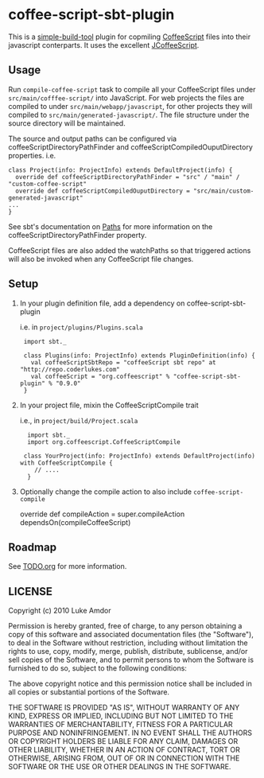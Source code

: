 coffee-script-sbt-plugin
==========

This is a [simple-build-tool](http://simple-build-tool.googlecode.com/) plugin for copmiling [CoffeeScript](http://coffeescript.org) files into their javascript conterparts. It uses the excellent [JCoffeeScript](http://github.com/yeungda/jcoffeescript/).

## Usage ##
Run `compile-coffee-script` task to compile all your CoffeeScript files under `src/main/cofffee-script/` into JavaScript. For web projects the files are compiled to under `src/main/webapp/javascript`, for other projects they will compiled to `src/main/generated-javascript/`. The file structure under the source directory will be maintained.

The source and output paths can be configured via coffeeScriptDirectoryPathFinder and coffeeScriptCompiledOuputDirectory properties. i.e.

    class Project(info: ProjectInfo) extends DefaultProject(info) {
      override def coffeeScriptDirectoryPathFinder = "src" / "main" / "custom-coffee-script"
      override def coffeeScriptCompiledOuputDirectory = "src/main/custom-generated-javascript"
    ...
    }

See sbt's documentation on [Paths](http://code.google.com/p/simple-build-tool/wiki/Paths) for more information on the coffeeScriptDirectoryPathFinder property.

CoffeeScript files are also added the watchPaths so that triggered actions will also be invoked when any CoffeeScript file changes.

## Setup ##

1. In your plugin definition file, add a dependency on coffee-script-sbt-plugin

    i.e. in `project/plugins/Plugins.scala`

        import sbt._

        class Plugins(info: ProjectInfo) extends PluginDefinition(info) {
          val coffeeScriptSbtRepo = "coffeeScript sbt repo" at "http://repo.coderlukes.com"
          val coffeeScript = "org.coffeescript" % "coffee-script-sbt-plugin" % "0.9.0"
        }

2. In your project file, mixin the CoffeeScriptCompile trait

    i.e., in `project/build/Project.scala`

         import sbt._
         import org.coffeescript.CoffeeScriptCompile

        class YourProject(info: ProjectInfo) extends DefaultProject(info) with CoffeeScriptCompile {
           // ....
         }

3. Optionally change the compile action to also include `coffee-script-compile`

    override def compileAction = super.compileAction dependsOn(compileCoffeeScript)

## Roadmap ##

See [TODO.org](TODO.org) for more information.

## LICENSE ##

 Copyright (c) 2010 Luke Amdor

 Permission is hereby granted, free of charge, to any person obtaining a copy
 of this software and associated documentation files (the "Software"), to deal
 in the Software without restriction, including without limitation the rights
 to use, copy, modify, merge, publish, distribute, sublicense, and/or sell
 copies of the Software, and to permit persons to whom the Software is
 furnished to do so, subject to the following conditions:

 The above copyright notice and this permission notice shall be included in
 all copies or substantial portions of the Software.

 THE SOFTWARE IS PROVIDED "AS IS", WITHOUT WARRANTY OF ANY KIND, EXPRESS OR
 IMPLIED, INCLUDING BUT NOT LIMITED TO THE WARRANTIES OF MERCHANTABILITY,
 FITNESS FOR A PARTICULAR PURPOSE AND NONINFRINGEMENT. IN NO EVENT SHALL THE
 AUTHORS OR COPYRIGHT HOLDERS BE LIABLE FOR ANY CLAIM, DAMAGES OR OTHER
 LIABILITY, WHETHER IN AN ACTION OF CONTRACT, TORT OR OTHERWISE, ARISING FROM,
 OUT OF OR IN CONNECTION WITH THE SOFTWARE OR THE USE OR OTHER DEALINGS IN
 THE SOFTWARE.
